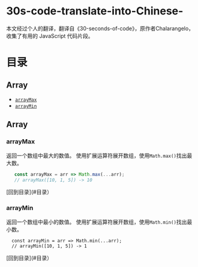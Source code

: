 # 30s-code-translate-into-Chinese-
本文经过个人的翻译，翻译自《30-seconds-of-code》，原作者Chalarangelo，收集了有用的 JavaScript 代码片段。


# 目录
## Array
* [`arrayMax`](#arrayMax)
* [`arrayMin`](#arrayMin)

## Array

### arrayMax

返回一个数组中最大的数值。
使用扩展运算符展开数组，使用`Math.max()`找出最大数。
```js
   const arrayMax = arr => Math.max(...arr);
   // arrayMax([10, 1, 5]) -> 10
```
[回到目录](#目录）

### arrayMin

返回一个数组中最小的数值。
使用扩展运算符展开数组，使用`Math.min()`找出最小数。
```
  const arrayMin = arr => Math.min(...arr);
  // arrayMin([10, 1, 5]) -> 1
```
[回到目录](#目录）
